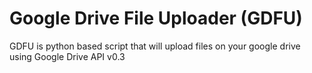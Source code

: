 # Google Drive File Uploader (GDFU)
GDFU is python based script that will upload files on your google drive using Google Drive API v0.3